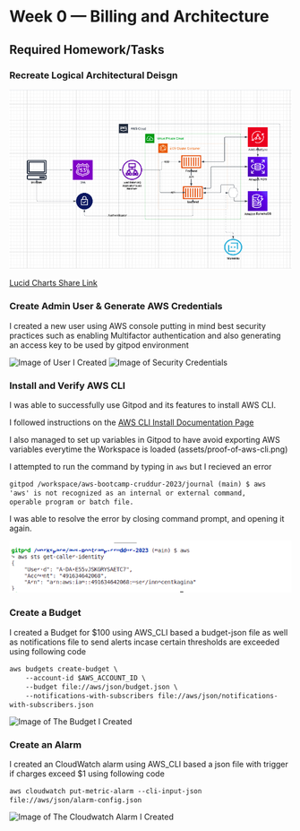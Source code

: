 # Week 0 — Billing and Architecture

## Required Homework/Tasks

### Recreate Logical Architectural Deisgn

![Cruddur Logical Design](assets/logical-architecture-recreation-diagram.png)

[Lucid Charts Share Link](https://lucid.app/lucidchart/77596908-fead-45d9-bdaa-4df3c89b8922/edit?invitationId=inv_5903bea8-9ef7-4f41-8253-a33811f4ca0a)

### Create Admin User & Generate AWS Credentials
I created a new user using AWS console putting in mind best security practices such as enabling Multifactor authentication and also generating an access key to be used by gitpod environment

![Image of User I Created](assets/budget-alarm.png) 
![Image of Security Credentials](assets/budget-alarm.png) 

### Install and Verify AWS CLI 

I was able to successfully use Gitpod and its features to install AWS CLI.

I followed  instructions on the [AWS CLI Install Documentation Page](https://docs.aws.amazon.com/cli/latest/userguide/getting-started-install.html)

I also managed to set up variables in Gitpod to have avoid exporting AWS variables everytime the Workspace is loaded (assets/proof-of-aws-cli.png)

I attempted to run the command by typing in `aws` but I recieved an error

```
gitpod /workspace/aws-bootcamp-cruddur-2023/journal (main) $ aws
'aws' is not recognized as an internal or external command,
operable program or batch file.
```
I was able to resolve the error by closing command prompt, and opening it again.

![Proof of Working AWS CLI](assets/proof-of-aws-cli.png)

### Create a Budget

I created a Budget for $100 using AWS_CLI based a budget-json file as well as notifications file to send alerts incase certain thresholds are exceeded using following code
```
aws budgets create-budget \
    --account-id $AWS_ACCOUNT_ID \
    --budget file://aws/json/budget.json \
    --notifications-with-subscribers file://aws/json/notifications-with-subscribers.json
 ``` 
![Image of The Budget I Created](assets/budget-alarm.png) 

### Create an Alarm
I created an CloudWatch alarm using AWS_CLI based a json file with trigger if charges exceed $1 using following code
```
aws cloudwatch put-metric-alarm --cli-input-json file://aws/json/alarm-config.json
``` 
![Image of The Cloudwatch Alarm I Created](assets/budget-alarm.png) 
